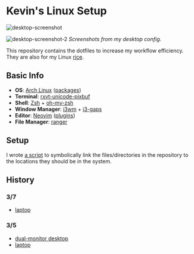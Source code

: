 <!---  Intro {{{ --> 
# Kevin's Linux Setup

![desktop-screenshot](https://i.imgur.com/lkicLP5.png)

![desktop-screenshot-2](https://i.imgur.com/DivyfTu.png)
*Screenshots from my desktop config.*

This repository contains the dotfiles to increase my workflow efficiency. They
are also for my Linux
[rice](https://www.reddit.com/r/unixporn/comments/3iy3wd/stupid_question_what_is_ricing/cukxwog/).
<!---  }}} Intro -->

<!---  Basic Info {{{ --> 
## Basic Info
* **OS**: [Arch Linux](https://www.archlinux.org/) ([packages](https://github.com/Kevin-Mok/linux-config/blob/master/txt/pacman-pkgs/auto-pacman-pkgs.txt))
* **Terminal**: [rxvt-unicode-pixbuf](https://www.wikiwand.com/en/Rxvt) 
* **Shell**: [Zsh](http://zsh.sourceforge.net/) + [oh-my-zsh](https://github.com/robbyrussell/oh-my-zsh)
* **Window Manager**: [i3wm](https://i3wm.org/) + [i3-gaps](https://github.com/Airblader/i3)
* **Editor**: [Neovim](https://github.com/neovim/neovim) ([plugins](https://github.com/Kevin-Mok/linux-config/blob/master/dotfiles/vimrc#L51))
* **File Manager**: [ranger](https://ranger.github.io/)
<!---  }}} Basic Info --> 

<!---  Setup {{{ --> 

## Setup
I wrote [a script](https://github.com/Kevin-Mok/linux-config/blob/master/setup.sh) to
symbolically link the files/directories in the repository to the locations
they should be in the system.

<!---  }}} Setup --> 

<!-- History {{{ -->
## History
### 3/7
* [laptop](https://i.imgur.com/UpdX90A.png)

### 3/5
* [dual-monitor desktop](https://i.imgur.com/mbu9aYf.png)
* [laptop](https://i.imgur.com/hrSnXmV.png)

<!-- }}} History -->

